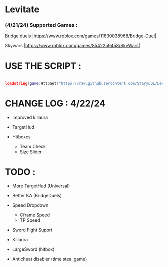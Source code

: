 # Levitate 

### (4/21/24) Supported Games :
  Bridge duels |https://www.roblox.com/games/11630038968/Bridge-Duel|

  Skywars |https://www.roblox.com/games/8542259458/SkyWars|

# USE THE SCRIPT :
```lua

loadstring(game:HttpGet("https://raw.githubusercontent.com/StaryLOL/Levitate/main/Loader.lua", true))()
```

# CHANGE LOG : 4/22/24
- Improved killaura
- TargetHud

- Hitboxes
  - Team Check
  - Size Slider






# TODO :
- More TargetHud (Universal)
- Better KA (BridgeDuels)
- Speed Dropdown
  - Cframe Speed
  - TP Speed 

- Sword Fight Suport 
 - Killaura
 - LargeSword (hitbox)
 - Anticheat disabler (time steal game)



